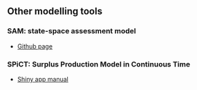 <!---
Rebuild HTML with:
knitr::pandoc('other-models.md', 'html') ; fs::file_touch('ui.R')
-->

## Other modelling tools

### SAM: state-space assessment model

* [Github page](https://github.com/fishfollower/SAM)

### SPiCT: Surplus Production Model in Continuous Time

* [Shiny app manual](https://www.ices.dk/PANDORA/Documents/PANDORA_s%20Toolbox/Assessment/a4a-shinyApp_manual.pdf)
